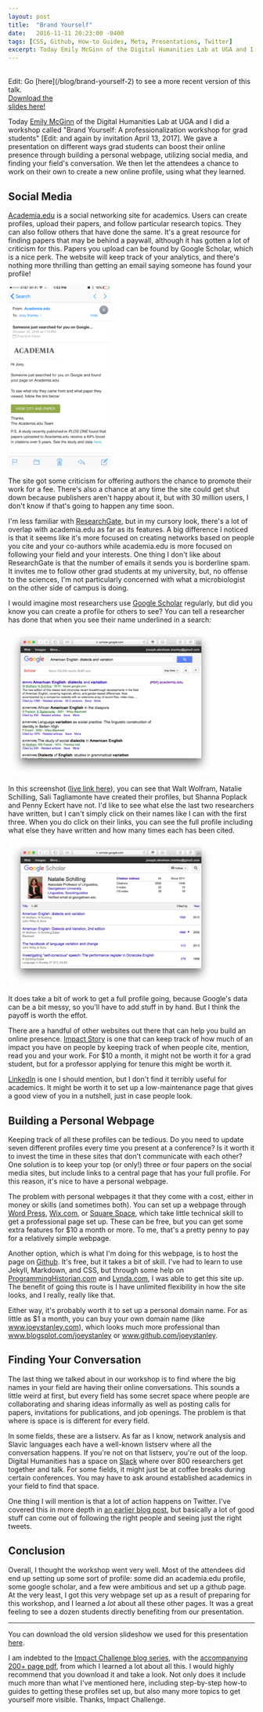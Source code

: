 ```yaml
---
layout: post
title:  "Brand Yourself"
date:   2016-11-11 20:23:00 -0400
tags: [CSS, Github, How-to Guides, Meta, Presentations, Twitter]
excerpt: Today Emily McGinn of the Digital Humanities Lab at UGA and I did a professionalization workshop for grad students. We gave a presentation on different ways grad students can boost their online presence through building a personal webpage, utilizing social media, and finding your field's conversation. We then let the attendees a chance to work on their own to create a new online profile, using what they learned.
---
```


<br/>
Edit: Go [here](/blog/brand-yourself-2) to see a more recent version of this talk.
<br/>

<div class="biglink"><a href="/downloads/170413-brand-yourself.pdf" title="download slideshow" class="nodot">Download the <br />slides here!</a></div>

Today [Emily McGinn](http://emilymcginn.com) of the Digital Humanities Lab at UGA and I did a workshop called "Brand Yourself: A professionalization workshop for grad students" [Edit: and again by invitation April 13, 2017]. We gave a presentation on different ways grad students can boost their online presence through building a personal webpage, utilizing social media, and finding your field's conversation. We then let the attendees a chance to work on their own to create a new online profile, using what they learned.

## Social Media

[Academia.edu](http://academia.edu) is a social networking site for academics. Users can create profiles, upload their papers, and follow particular research topics. They can also follow others that have done the same. It's a great resource for finding papers that may be behind a paywall, although it has gotten a lot of criticism for this. Papers you upload can be found by Google Scholar, which is a nice perk. The website will keep track of your analytics, and there's nothing more thrilling than getting an email saying someone has found your profile!

<img src="/images/screenshots/academia_email.png" alt="Academia.edu email screenshot" style="width: 15em;"/>

The site got some criticism for offering authors the chance to promote their work for a fee. There's also a chance at any time the site could get shut down because publishers aren't happy about it, but with 30 million users, I don't know if that's going to happen any time soon. 

I'm less familiar with [ResearchGate](https://www.researchgate.net), but in my cursory look, there's a lot of overlap with academia.edu as far as its features. A big difference I noticed is that it seems like it's more focused on creating networks based on people you cite and your co-authors while academia.edu is more focused on following your field and your interests. One thing I don't like about ResearchGate is that the number of emails it sends you is borderline spam. It invites me to follow other grad students at my university, but, no offense to the sciences, I'm not particularly concerned with what a microbiologist on the other side of campus is doing.

I would imagine most researchers use [Google Scholar](https://scholar.google.com) regularly, but did you know you can create a profile for others to see? You can tell a researcher has done that when you see their name underlined in a search:

<img src="/images/screenshots/google_scholar.png" alt="Google Scholar screenshot" style="width: 30em;"/>

In this screenshot ([live link here](https://scholar.google.com/scholar?hl=en&q=American+English%3A+dialects+and+variation&btnG=&as_sdt=1%2C11&as_sdtp=&oq=)), you can see that Walt Wolfram, Natalie Schilling, Sali Tagliamonte have created their profiles, but Shanna Poplack and Penny Eckert have not. I'd like to see what else the last two researchers have written, but I can't simply click on their names like I can with the first three. When you do click on their links, you can see the full profile including what else they have written and how many times each has been cited. 

<img src="/images/screenshots/natalie_schilling.png" alt="Natalie Schilling screenshot" style="width: 30em;"/>

It does take a bit of work to get a full profile going, because Google's data can be a bit messy, so you'll have to add stuff in by hand. But I think the payoff is worth the effot.

There are a handful of other websites out there that can help you build an online presence. [Impact Story](https://www.impactstory.org) is one that can keep track of how much of an impact you have on people by keeping track of when people cite, mention, read you and your work. For $10 a month, it might not be worth it for a grad student, but for a professor applying for tenure this might be worth it. 

[LinkedIn](https://www.linkedin.com) is one I should mention, but I don't find it terribly useful for academics. It might be worth it to set up a low-maintenance page that gives a good view of you in a nutshell, just in case people look.   

## Building a Personal Webpage

Keeping track of all these profiles can be tedious. Do you need to update seven different profiles every time you present at a conference? Is it worth it to invest the time in these sites that don't communicate with each other? One solution is to keep your top (or only!) three or four papers on the social media sites, but include links to a central page that has your full profile. For this reason, it's nice to have a personal webpage. 

The problem with personal webpages it that they come with a cost, either in money or skills (and sometimes both). You can set up a webpage through [Word Press](https://wordpress.com), [Wix.com](http://www.wix.com), or [Square Space](https://www.squarespace.com), which take little technical skill to get a professional page set up. These can be free, but you can get some extra features for $10 a month or more. To me, that's a pretty penny to pay for a relatively simple webpage.

Another option, which is what I'm doing for this webpage, is to host the page on [Github](https://github.com). It's free, but it takes a bit of skill. I've had to learn to use Jekyll, Markdown, and CSS, but through some help on [ProgrammingHistorian.com](http://programminghistorian.org/lessons/building-static-sites-with-jekyll-github-pages) and [Lynda.com](https://www.lynda.com/Jekyll-tutorials/Jekyll-Web-Designers/383124-2.html), I was able to get this site up. The benefit of going this route is I have unlimited flexibility in how the site looks, and I really, really like that.  

Either way, it's probably worth it to set up a personal domain name. For as little as $1 a month, you can buy your own domain name (like <span style="white-space: nowrap;">www.joeystanley.com</span>), which looks much more professional than <span style="white-space: nowrap;">www.blogsplot.com/joeystanley</span> or <span style="white-space: nowrap;">www.github.com/joeystanley</span>. 

## Finding Your Conversation

The last thing we talked about in our workshop is to find where the big names in your field are having their online conversations. This sounds a little weird at first, but every field has some secret space where people are collaborating and sharing ideas informally as well as posting calls for papers, invitations for publications, and job openings. The problem is that where is space is is different for every field. 

In some fields, these are a listserv. As far as I know, network analysis and Slavic languages each have a well-known listserv where all the conversation happens. If you're not on that listserv, you're out of the loop. Digital Humanities has a space on [Slack](https://slack.com) where over 800 researchers get together and talk. For some fields, it might just be at coffee breaks during certain conferences. You may have to ask around established academics in your field to find that space. 

One thing I will mention is that a lot of action happens on Twitter. I've covered this in more depth in [an earlier blog post](http://joeystanley.com/blog/the-importance-of-twitter), but basically a lot of good stuff can come out of following the right people and seeing just the right tweets. 


## Conclusion

Overall, I thought the workshop went very well. Most of the attendees did end up setting up some sort of profile: some did an academia.edu profile, some google scholar, and a few were ambitious and set up a github page. At the very least, I got this very webpage set up as a result of preparing for this workshop, and I learned a *lot* about all these other pages. It was a great feeling to see a dozen students directly benefiting from our presentation.

-------------

You can download the old version slideshow we used for this presentation [here](../downloads/161111-DigiLab-slides.pptx).

I am indebted to the [Impact Challenge blog series](http://blog.impactstory.org/category/impact-challenge/), with the [accompanying 200+ page pdf](http://blog.impactstory.org/research-impact-challenge-ebook/), from which I learned a lot about all this. I would highly recommend that you download it and take a look. Not only does it include much more than what I've mentioned here, including step-by-step how-to guides to getting these profiles set up, but also many more topics to get yourself more visible. Thanks, Impact Challenge.